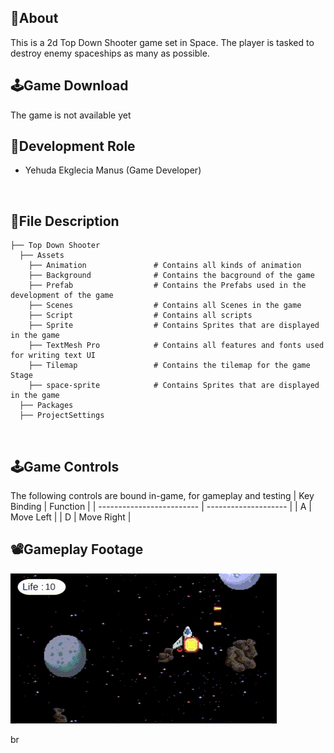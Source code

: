 ## 🔴About
This is a 2d Top Down Shooter game set in Space. The player is tasked to destroy enemy spaceships as many as possible. 
<br>

## 🕹️Game Download 
The game is not available yet
<br>

## 👤Development Role
- Yehuda Ekglecia Manus (Game Developer)
<br>

## 📁File Description

```
├── Top Down Shooter
  ├── Assets
    ├── Animation               # Contains all kinds of animation
    ├── Background              # Contains the bacground of the game
    ├── Prefab                  # Contains the Prefabs used in the development of the game
    ├── Scenes                  # Contains all Scenes in the game
    ├── Script                  # Contains all scripts
    ├── Sprite                  # Contains Sprites that are displayed in the game
    ├── TextMesh Pro            # Contains all features and fonts used for writing text UI 
    ├── Tilemap                 # Contains the tilemap for the game Stage
    ├── space-sprite            # Contains Sprites that are displayed in the game
  ├── Packages
  ├── ProjectSettings

```
<br>

## 🕹️Game Controls
The following controls are bound in-game, for gameplay and testing
| Key Binding               | Function             |
| ------------------------- | -------------------- |
| A                         | Move Left            |
| D                         | Move Right           |
<br>

## 📽️Gameplay Footage
 <td> <img src="https://github.com/gityehuda/gityehuda/blob/main/img/Space%20Assault%20-%20Made%20with%20Clipchamp.gif"> </td>

 br
